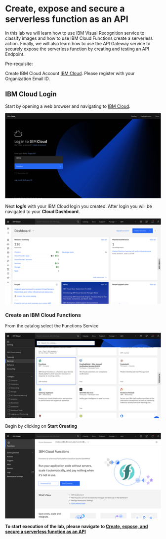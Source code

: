 # Create, expose and secure a serverless function as an API

In this lab we will learn how to use IBM Visual Recognition service to classify images and how to use IBM Cloud Functions create a serverless action. Finally, we will also learn how to use the API Gateway service to securely expose the serverless function by creating and testing an API Endpoint.

Pre-requisite:

Create IBM Cloud Account [IBM Cloud](https://cloud.ibm.com/registration). Please register with your Organization Email ID.

## IBM Cloud Login

Start by opening a web browser and navigating to [IBM Cloud](https://cloud.ibm.com/).

![Cloud Login](images/Cloudlogin.png)

Next **_login_** with your IBM Cloud login you created. After login you will be navigated to your **Cloud Dashboard**.

![IBM Cloud Dashboard](images/Landingpage.png)

### Create an IBM Cloud Functions

From the catalog select the Functions Service

![IBM Cloud Dashboard](images/Functions.png)

Begin by clicking on **Start Creating**

![IBM Cloud Dashboard](images/FuncLandpage.png)

**To start execution of the lab, please navigate to [Create, expose, and secure a serverless function as an API](https://developer.ibm.com/tutorials/create-expose-secure-serverless-functions-using-ibm-api-gateways-vr/)**
